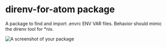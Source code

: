# direnv-for-atom package

A package to find and import .envrc ENV VAR files. Behavior should mimic the direnv tool
for *nix.


![A screenshot of your package](https://f.cloud.github.com/assets/69169/2290250/c35d867a-a017-11e3-86be-cd7c5bf3ff9b.gif)

